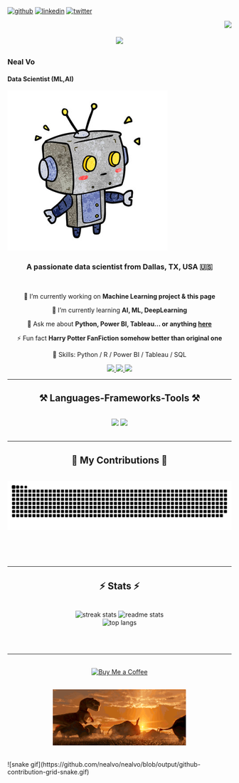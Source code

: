 [<img src='https://cdn.jsdelivr.net/npm/simple-icons@v4.0.0/icons/github.svg' alt='github' height='40'>](https://github.com/nealvo)  [<img src='https://cdn.jsdelivr.net/npm/simple-icons@v4.0.0/icons/linkedin.svg' alt='linkedin' height='40'>](https://www.linkedin.com/in/nealdvo/)  [<img src='https://cdn.jsdelivr.net/npm/simple-icons@v4.0.0/icons/twitter.svg' alt='twitter' height='40'>](https://twitter.com/DuyVo1330075)

<img align="right" src="https://visitor-badge.laobi.icu/badge?page_id=nealvo.nealvo" />

<h1 align="center">
    <img src="https://readme-typing-svg.herokuapp.com/?font=Righteous&size=35&center=true&vCenter=true&width=500&height=70&duration=4000&lines=Hi+There!+👋;+I'm+Neal+Vo!;" />
</h1>

### Neal Vo
#### Data Scientist (ML,AI)
![Data Scientist (ML,AI)](https://github.com/nealvo/nealvo/blob/main/360_F_186820934_OJB7mPlfv4uP4k9D1Emsd5KqU7g1Slxg.jpg)

<h3 align="center">A passionate data scientist from Dallas, TX, USA 🇺🇸</h3>

<br/>

<div align="center">
 
 🔭 I’m currently working on **Machine Learning project & this page**
 
 🌱 I’m currently learning **AI, ML, DeepLearning**

💬 Ask me about **Python, Power BI, Tableau... or anything [here](https://github.com/nealvo/nealvo/issues)**

⚡ Fun fact **Harry Potter FanFiction somehow better than original one**

🤔 Skills: Python / R / Power BI / Tableau / SQL

 </div>
 
<div align="center"> 
  <a href="mailto:deneovo1993@gmail.com">
    <img src="https://img.shields.io/badge/Gmail-333333?style=for-the-badge&logo=gmail&logoColor=red" />
  </a>
  <a href="https://www.linkedin.com/in/nealdvo" target="_blank">
    <img src="https://img.shields.io/badge/LinkedIn-0077B5?style=for-the-badge&logo=linkedin&logoColor=white" target="_blank" />
  </a>
  <a href="https://nealvo.github.io" target="_blank">
     <img src="https://img.shields.io/badge/Portfolio-FF5722?style=for-the-badge&logo=todoist&logoColor=white" target="_blank" /> <!-- sqlite, safari, google-chrome are other good icon options -->
  </a>
</div>

 <hr/>
 
<h2 align="center">⚒️ Languages-Frameworks-Tools ⚒️</h2>
<br/>
<div align="center">
    <img src="https://skillicons.dev/icons?i=react,bootstrap,mui,html,css,vscode,github,figma,tailwind,git,r" />
    <img src="https://skillicons.dev/icons?i=nodejs,python,javascript,typescript,express,firebase,mongodb,c,java,nextjs,mysql,flask" /><br>
</div>

<br/>
<hr/>

<div align="center">
  <h2>🐍 My Contributions 🐍</h2>
  <br>
  <img alt="Snake Eating My Contributions" src="https://raw.githubusercontent.com/nealvo/nealvo/output/github-contribution-grid-snake.svg" />
    
  <br/><br/><br/>
</div>

<hr/>

<h2 align="center">⚡ Stats ⚡</h2>
<br>
<div align=center>
  <img width=390 src="https://github-readme-streak-stats-salesp07.vercel.app/?user=nealvo&count_private=true&theme=react&border_radius=10" alt="streak stats"/>
  <img width=390 src="https://github-readme-stats-salesp07.vercel.app/api?username=nealvo&count_private=true&show_icons=true&theme=react&rank_icon=github&border_radius=10" alt="readme stats" />
  <br/>
  <img width=325 align="center" src="https://github-readme-stats-salesp07.vercel.app/api/top-langs/?username=nealvo&hide=HTML&langs_count=8&layout=compact&theme=react&border_radius=10&size_weight=0.5&count_weight=0.5&exclude_repo=github-readme-stats" alt="top langs" />
</div>

<br/><br/>

<hr/>

<br/>

<div align="center">
<a href='https://www.linkedin.com/in/nealdvo/' target='_blank'><img height='64' style='border:0px;height:64px;' src='https://storage.ko-fi.com/cdn/kofi1.png?v=3' border='0' alt='Buy Me a Coffee' /></a>
</div>

<br/>    

<p align="center">
  <img width="300" src="https://github.com/nealvo/nealvo/blob/main/dinosaur.gif">
</p>
<br/> 
![snake gif](https://github.com/nealvo/nealvo/blob/output/github-contribution-grid-snake.gif)
